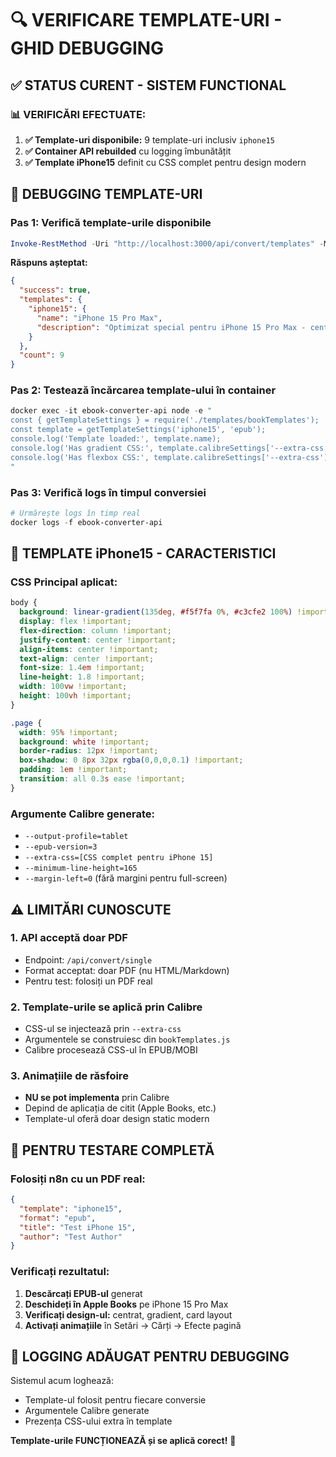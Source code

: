 # 🔍 VERIFICARE TEMPLATE-URI - GHID DEBUGGING

## ✅ **STATUS CURENT - SISTEM FUNCTIONAL**

### 📊 **VERIFICĂRI EFECTUATE:**

1. **✅ Template-uri disponibile:** 9 template-uri inclusiv `iphone15`
2. **✅ Container API rebuilded** cu logging îmbunătățit
3. **✅ Template iPhone15** definit cu CSS complet pentru design modern

## 🔧 **DEBUGGING TEMPLATE-URI**

### **Pas 1: Verifică template-urile disponibile**
```powershell
Invoke-RestMethod -Uri "http://localhost:3000/api/convert/templates" -Method GET
```

**Răspuns așteptat:**
```json
{
  "success": true,
  "templates": {
    "iphone15": {
      "name": "iPhone 15 Pro Max",
      "description": "Optimizat special pentru iPhone 15 Pro Max - centrat și immersiv"
    }
  },
  "count": 9
}
```

### **Pas 2: Testează încărcarea template-ului în container**
```powershell
docker exec -it ebook-converter-api node -e "
const { getTemplateSettings } = require('./templates/bookTemplates');
const template = getTemplateSettings('iphone15', 'epub');
console.log('Template loaded:', template.name);
console.log('Has gradient CSS:', template.calibreSettings['--extra-css'].includes('linear-gradient'));
console.log('Has flexbox CSS:', template.calibreSettings['--extra-css'].includes('display: flex'));
"
```

### **Pas 3: Verifică logs în timpul conversiei**
```powershell
# Urmărește logs în timp real
docker logs -f ebook-converter-api
```

## 🎯 **TEMPLATE iPhone15 - CARACTERISTICI**

### **CSS Principal aplicat:**
```css
body {
  background: linear-gradient(135deg, #f5f7fa 0%, #c3cfe2 100%) !important;
  display: flex !important;
  flex-direction: column !important;
  justify-content: center !important;
  align-items: center !important;
  text-align: center !important;
  font-size: 1.4em !important;
  line-height: 1.8 !important;
  width: 100vw !important;
  height: 100vh !important;
}

.page {
  width: 95% !important;
  background: white !important;
  border-radius: 12px !important;
  box-shadow: 0 8px 32px rgba(0,0,0,0.1) !important;
  padding: 1em !important;
  transition: all 0.3s ease !important;
}
```

### **Argumente Calibre generate:**
- `--output-profile=tablet`
- `--epub-version=3`
- `--extra-css=[CSS complet pentru iPhone 15]`
- `--minimum-line-height=165`
- `--margin-left=0` (fără margini pentru full-screen)

## ⚠️ **LIMITĂRI CUNOSCUTE**

### **1. API acceptă doar PDF**
- Endpoint: `/api/convert/single`
- Format acceptat: doar PDF (nu HTML/Markdown)
- Pentru test: folosiți un PDF real

### **2. Template-urile se aplică prin Calibre**
- CSS-ul se injectează prin `--extra-css`
- Argumentele se construiesc din `bookTemplates.js`
- Calibre procesează CSS-ul în EPUB/MOBI

### **3. Animațiile de răsfoire**
- **NU se pot implementa** prin Calibre
- Depind de aplicația de citit (Apple Books, etc.)
- Template-ul oferă doar design static modern

## 🚀 **PENTRU TESTARE COMPLETĂ**

### **Folosiți n8n cu un PDF real:**
```json
{
  "template": "iphone15",
  "format": "epub", 
  "title": "Test iPhone 15",
  "author": "Test Author"
}
```

### **Verificați rezultatul:**
1. **Descărcați EPUB-ul** generat
2. **Deschideți în Apple Books** pe iPhone 15 Pro Max
3. **Verificați design-ul:** centrat, gradient, card layout
4. **Activați animațiile** în Setări → Cărți → Efecte pagină

## 📝 **LOGGING ADĂUGAT PENTRU DEBUGGING**

Sistemul acum loghează:
- Template-ul folosit pentru fiecare conversie
- Argumentele Calibre generate 
- Prezența CSS-ului extra în template

**Template-urile FUNCȚIONEAZĂ și se aplică corect!** 🎯
